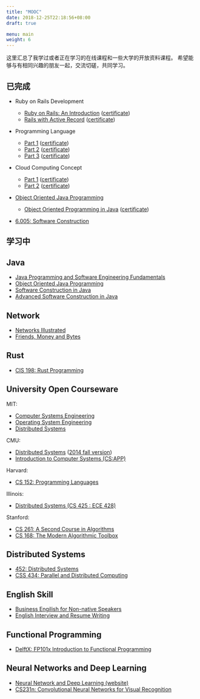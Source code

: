 ```yaml
---
title: "MOOC"
date: 2018-12-25T22:18:56+08:00
draft: true

menu: main
weight: 6
---
```


这里汇总了我学过或者正在学习的在线课程和一些大学的开放资料课程。
希望能够与有相同兴趣的朋友一起，交流切磋，共同学习。

## 已完成

- Ruby on Rails Development
    - [Ruby on Rails: An Introduction][ror-intro] ([certificate](https://www.coursera.org/account/accomplishments/certificate/N98NLVBF9UYY))
    - [Rails with Active Record][ror-active-record] ([certificate](https://www.coursera.org/account/accomplishments/certificate/TBASBKBF6Q8M))

- Programming Language
    - [Part 1][COURSERA-PL-P1] ([certificate](https://www.coursera.org/account/accomplishments/certificate/LFHUP6MQ734P))
    - [Part 2][COURSERA-PL-P2] ([certificate](https://www.coursera.org/account/accomplishments/certificate/T9TJPH8RTA9X))
    - [Part 3][COURSERA-PL-P3] ([certificate](https://www.coursera.org/account/accomplishments/certificate/7JH8PBYXX5Q8))

- Cloud Computing Concept
    - [Part 1][cc-p1] ([certificate](https://www.coursera.org/account/accomplishments/certificate/ACESNVQBPL2T))
    - [Part 2][cc-p2] ([certificate](https://www.coursera.org/account/accomplishments/certificate/7JH8PBYXX5Q8))

- [Object Oriented Java Programming][oojp]
    - [Object Oriented Programming in Java][oojp-1] ([certificate](https://www.coursera.org/account/accomplishments/certificate/4BJHSSQMR59E))

- [6.005: Software Construction][6005-sc]

## 学习中

## Java

- [Java Programming and Software Engineering Fundamentals][jp]
- [Object Oriented Java Programming][oojp]
- [Software Construction in Java][sc-java]
- [Advanced Software Construction in Java][asc-java]

## Network

- [Networks Illustrated][ni]
- [Friends, Money and Bytes][fmb]

## Rust

- [CIS 198: Rust Programming][rp]

## University Open Courseware

MIT:

- [Computer Systems Engineering][MIT-6.033]
- [Operating System Engineering][MIT-6.828]
- [Distributed Systems][MIT-6.824]

CMU:

- [Distributed Systems][CMU-15-440] ([2014 fall version][CMU-15-440-2014-fall])
- [Introduction to Computer Systems (CS:APP)][cmu-ics]

Harvard:

- [CS 152: Programming Languages][cs152-pl-16sp]

Illinois:

- [Distributed Systems (CS 425 : ECE 428)][ds-cs425-ece-428]

Stanford:

- [CS 261: A Second Course in Algorithms][cs261-second-algo]
- [CS 168: The Modern Algorithmic Toolbox][cs168-modern-algo-toolbox]

## Distributed Systems

- [452: Distributed Systems][uw-ds]
- [CSS 434: Parallel and Distributed Computing][uw-pdc]

## English Skill

- [Business Engilish for Non-native Speakers](https://www.coursera.org/specializations/business-english-speakers)
- [English Interview and Resume Writing](https://www.coursera.org/specializations/english-interview-resume)

## Functional Programming

- [DelftX: FP101x Introduction to Functional Programming][fp101x]

## Neural Networks and Deep Learning

- [Neural Network and Deep Learning (website)][nn-dl]
- [CS231n: Convolutional Neural Networks for Visual Recognition][cs231n-cnn]

[COURSERA-PL-P1]: https://www.coursera.org/learn/programming-languages
[COURSERA-PL-P2]: https://www.coursera.org/learn/programming-languages-part-b
[COURSERA-PL-P3]: https://www.coursera.org/learn/programming-languages-part-c

[MIT-6.828]: https://pdos.csail.mit.edu/6.828/2016/index.html
[MIT-6.824]: https://pdos.csail.mit.edu/6.824/
[MIT-6.033]: http://web.mit.edu/6.033/www/

[CMU-15-440]: http://www.cs.cmu.edu/~srini/15-440/index.html
[CMU-15-440-2014-fall]: https://www.cs.cmu.edu/~dga/15-440/S14/index.html

[cc]: https://www.coursera.org/specializations/cloud-computing
[cc-p1]: https://www.coursera.org/learn/cloud-computing
[cc-p2]: https://www.coursera.org/learn/cloud-computing-2
[jp]: https://www.coursera.org/specializations/java-programming
[oojp]: https://www.coursera.org/specializations/java-object-oriented
[oojp-1]: https://www.coursera.org/learn/object-oriented-java
[cs152-pl-16sp]: http://www.seas.harvard.edu/courses/cs152/2016sp/
[ds-cs425-ece-428]: https://courses.engr.illinois.edu/cs425/fa2016/index.html
[ni]: https://www.coursera.org/learn/networks-illustrated
[fmb]: https://www.coursera.org/learn/friends-money-bytes
[sc-java]: https://www.edx.org/course/software-construction-java-mitx-6-005-1x#!
[asc-java]: https://www.edx.org/course/advanced-software-construction-java-mitx-6-005-2x#!
[rp]: http://cis198-2016s.github.io/
[cmu-ics]: http://www.cs.cmu.edu/~213/

[ror-intro]: https://www.coursera.org/learn/ruby-on-rails-intro
[ror-active-record]: https://www.coursera.org/learn/rails-with-active-record
[cs261-second-algo]: http://theory.stanford.edu/~tim/w16/w16.html
[cs168-modern-algo-toolbox]: http://web.stanford.edu/class/cs168/index.html
[uw-ds]: https://gitlab.cs.washington.edu/iyzhang/452-labs
[uw-pdc]: http://courses.washington.edu/css434/syllabi/s16.html
[fp101x]: https://github.com/fptudelft/FP101x-Content-2015
[nn-dl]: http://neuralnetworksanddeeplearning.com/
[cs231n-cnn]: http://cs231n.github.io/
[6005-sc]: http://web.mit.edu/6.005/www/fa16/
